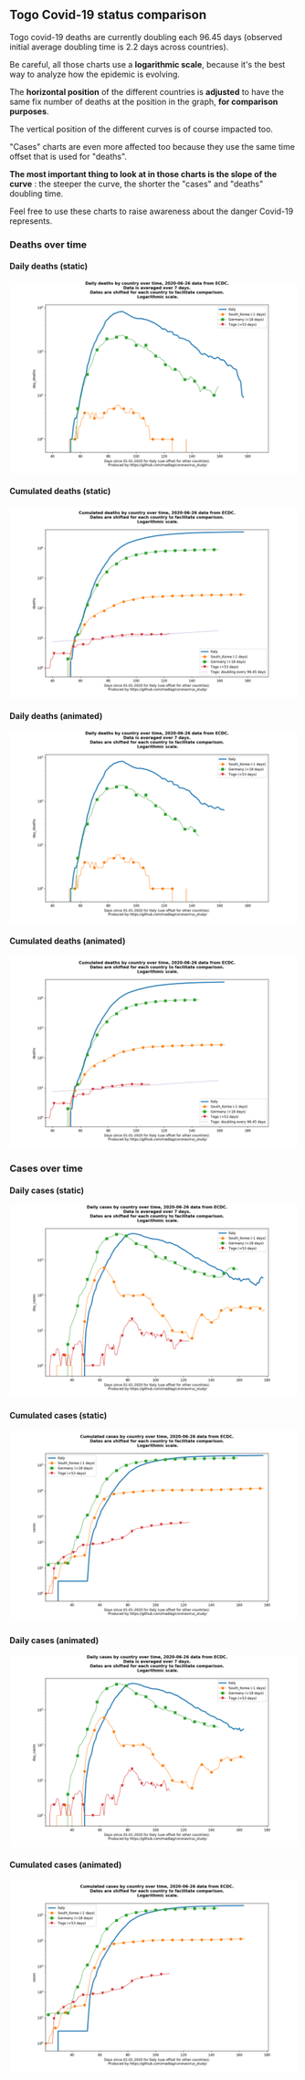 ## Togo Covid-19 status comparison 

Togo covid-19 deaths are currently doubling each 96.45 days (observed initial average doubling time is 2.2 days across countries).



Be careful, all those charts use a **logarithmic scale**, because it's the best way to analyze how the epidemic is evolving.
 
The **horizontal position** of the different countries is **adjusted** to have the same fix number of deaths at the position in the graph, **for comparison purposes**.

The vertical position of the different curves is of course impacted too.

"Cases" charts are even more affected too because they use the same time offset that is used for "deaths".

**The most important thing to look at in those charts is the slope of the curve** : the steeper the curve, the shorter the "cases" and "deaths" doubling time.

Feel free to use these charts to raise awareness about the danger Covid-19 represents. 


 
### Deaths over time
 
#### Daily deaths (static)
![Togo covid-19 daily deaths static chart](https://raw.githubusercontent.com/madlag/coronavirus_study/master/notebooks/graphs/2020-06-26/countries/Togo/2020-06-26_Togo_day_deaths.png "Togo covid-19 day_deaths static chart")   
 
#### Cumulated deaths (static)
![Togo covid-19 cumulated deaths static chart](https://raw.githubusercontent.com/madlag/coronavirus_study/master/notebooks/graphs/2020-06-26/countries/Togo/2020-06-26_Togo_deaths.png "Togo covid-19 deaths static chart")   
 
#### Daily deaths (animated)
![Togo covid-19 daily deaths animated chart](https://raw.githubusercontent.com/madlag/coronavirus_study/master/notebooks/graphs/2020-06-26/countries/Togo/2020-06-26_Togo_day_deaths.gif "Togo covid-19 day_deaths animated chart")   
 
#### Cumulated deaths (animated)
![Togo covid-19 cumulated deaths animated chart](https://raw.githubusercontent.com/madlag/coronavirus_study/master/notebooks/graphs/2020-06-26/countries/Togo/2020-06-26_Togo_deaths.gif "Togo covid-19 deaths animated chart")   

 
### Cases over time
 
#### Daily cases (static)
![Togo covid-19 daily cases static chart](https://raw.githubusercontent.com/madlag/coronavirus_study/master/notebooks/graphs/2020-06-26/countries/Togo/2020-06-26_Togo_day_cases.png "Togo covid-19 day_cases static chart")   
 
#### Cumulated cases (static)
![Togo covid-19 cumulated cases static chart](https://raw.githubusercontent.com/madlag/coronavirus_study/master/notebooks/graphs/2020-06-26/countries/Togo/2020-06-26_Togo_cases.png "Togo covid-19 cases static chart")   
 
#### Daily cases (animated)
![Togo covid-19 daily cases animated chart](https://raw.githubusercontent.com/madlag/coronavirus_study/master/notebooks/graphs/2020-06-26/countries/Togo/2020-06-26_Togo_day_cases.gif "Togo covid-19 day_cases animated chart")   
 
#### Cumulated cases (animated)
![Togo covid-19 cumulated cases animated chart](https://raw.githubusercontent.com/madlag/coronavirus_study/master/notebooks/graphs/2020-06-26/countries/Togo/2020-06-26_Togo_cases.gif "Togo covid-19 cases animated chart")   

